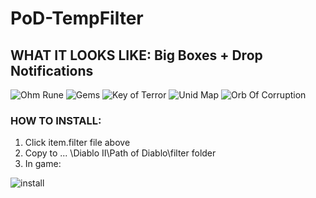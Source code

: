 # PoD-TempFilter

## WHAT IT LOOKS LIKE: Big Boxes + Drop Notifications

![Ohm Rune](https://cdn.discordapp.com/attachments/268485923551969292/818514031245525012/image.png)
![Gems](https://cdn.discordapp.com/attachments/268485923551969292/817969541170069534/image.png)
![Key of Terror](https://cdn.discordapp.com/attachments/268485923551969292/818516160060325948/image.png)
![Unid Map](https://cdn.discordapp.com/attachments/762837000410759209/818524241653792828/image.png)
![Orb Of Corruption](https://user-images.githubusercontent.com/23161804/110366112-77edc980-800b-11eb-8985-8cd6ba5f4160.png)


### HOW TO INSTALL:
1. Click item.filter file above
2. Copy to ... \Diablo II\Path of Diablo\filter folder
3. In game:

![install](https://cdn.discordapp.com/attachments/762837000410759209/818519419000193064/filterinstall.png)
